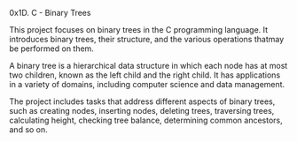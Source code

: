 0x1D. C - Binary Trees

This project focuses on binary trees in the C programming language. It introduces binary trees, their structure, and the various operations thatmay be performed on them.

A binary tree is a hierarchical data structure in which each node has at most two children, known as the left child and the right child. It has applications in a variety of domains, including computer science and data management.

The project includes tasks that address different aspects of binary trees, such as creating nodes, inserting nodes, deleting trees, traversing trees, calculating height, checking tree balance, determining common ancestors, and so on.

